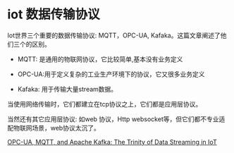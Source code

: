 
# iot 数据传输协议

Iot世界三个重要的数据传输协议: MQTT，OPC-UA, Kafaka。这篇文章阐述了他们三个的区别。

- MQTT: 是通用的物联网协议，它比较简单,基本没有业务定义

- OPC-UA:用于定义复杂的工业生产环境下的协议，它又很多业务定义

- Kafaka: 用于传输大量stream数据。

当使用网络传输时，它们都建立在tcp协议之上，它们都是应用层协议。

当然还有其它应用层协议: 如web 协议，Http websocket等，但它们都不专业适配物联网场景，web协议太沉了。


[OPC-UA, MQTT, and Apache Kafka: The Trinity of Data Streaming in IoT](https://dzone.com/articles/opc-ua-mqtt-and-apache-kafka-the-trinity-of-data-s)
